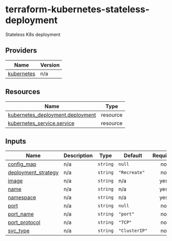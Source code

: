 # terraform-kubernetes-stateless-deployment
Stateless K8s deployment

## Providers

| Name | Version |
|------|---------|
| <a name="provider_kubernetes"></a> [kubernetes](#provider\_kubernetes) | n/a |

## Resources

| Name | Type |
|------|------|
| [kubernetes_deployment.deployment](https://registry.terraform.io/providers/hashicorp/kubernetes/latest/docs/resources/deployment) | resource |
| [kubernetes_service.service](https://registry.terraform.io/providers/hashicorp/kubernetes/latest/docs/resources/service) | resource |

## Inputs

| Name | Description | Type | Default | Required |
|------|-------------|------|---------|:--------:|
| <a name="input_config_map"></a> [config\_map](#input\_config\_map) | n/a | `string` | `null` | no |
| <a name="input_deployment_strategy"></a> [deployment\_strategy](#input\_deployment\_strategy) | n/a | `string` | `"Recreate"` | no |
| <a name="input_image"></a> [image](#input\_image) | n/a | `string` | n/a | yes |
| <a name="input_name"></a> [name](#input\_name) | n/a | `string` | n/a | yes |
| <a name="input_namespace"></a> [namespace](#input\_namespace) | n/a | `string` | n/a | yes |
| <a name="input_port"></a> [port](#input\_port) | n/a | `string` | `null` | no |
| <a name="input_port_name"></a> [port\_name](#input\_port\_name) | n/a | `string` | `"port"` | no |
| <a name="input_port_protocol"></a> [port\_protocol](#input\_port\_protocol) | n/a | `string` | `"TCP"` | no |
| <a name="input_svc_type"></a> [svc\_type](#input\_svc\_type) | n/a | `string` | `"ClusterIP"` | no |

